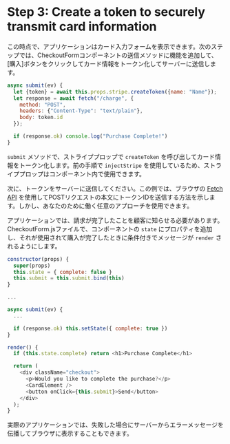 # Step 3: Create a token to securely transmit card information
この時点で、アプリケーションはカード入力フォームを表示できます。次のステップでは、CheckoutFormコンポーネントの送信メソッドに機能を追加して、[購入]ボタンをクリックしてカード情報をトークン化してサーバーに送信します。

```javascript
async submit(ev) {
  let {token} = await this.props.stripe.createToken({name: "Name"});
  let response = await fetch("/charge", {
    method: "POST",
    headers: {"Content-Type": "text/plain"},
    body: token.id
  });

  if (response.ok) console.log("Purchase Complete!")
}
```

`submit` メソッドで、ストライププロップで `createToken` を呼び出してカード情報をトークン化します。前の手順で `injectStripe` を使用しているため、ストライププロップはコンポーネント内で使用できます。

次に、トークンをサーバーに送信してください。この例では、ブラウザの [Fetch API](https://developer.mozilla.org/en-US/docs/Web/API/Fetch_API) を使用してPOSTリクエストの本文にトークンIDを送信する方法を示します。しかし、あなたのために働く任意のアプローチを使用できます。

アプリケーションでは、請求が完了したことを顧客に知らせる必要があります。 CheckoutForm.jsファイルで、コンポーネントの `state` にプロパティを追加し、それが使用されて購入が完了したときに条件付きでメッセージが `render` されるようにします。

```javascript
constructor(props) {
  super(props)
  this.state = { complete: false }
  this.submit = this.submit.bind(this)
}

...

async submit(ev) {
  ...

  if (response.ok) this.setState({ complete: true })
}

render() {
  if (this.state.complete) return <h1>Purchase Complete</h1>

  return (
    <div className="checkout">
      <p>Would you like to complete the purchase?</p>
      <CardElement />
      <button onClick={this.submit}>Send</button>
    </div>
  );
}
```

実際のアプリケーションでは、失敗した場合にサーバーからエラーメッセージを伝播してブラウザに表示することもできます。
